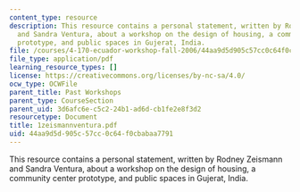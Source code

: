 ```yaml
---
content_type: resource
description: This resource contains a personal statement, written by Rodney Zeismann
  and Sandra Ventura, about a workshop on the design of housing, a community center
  prototype, and public spaces in Gujerat, India.
file: /courses/4-170-ecuador-workshop-fall-2006/44aa9d5d905c57cc0c64f0cbabaa7791_1zeismannventura.pdf
file_type: application/pdf
learning_resource_types: []
license: https://creativecommons.org/licenses/by-nc-sa/4.0/
ocw_type: OCWFile
parent_title: Past Workshops
parent_type: CourseSection
parent_uid: 3d6afc6e-c5c2-24b1-ad6d-cb1fe2e8f3d2
resourcetype: Document
title: 1zeismannventura.pdf
uid: 44aa9d5d-905c-57cc-0c64-f0cbabaa7791
---
```

This resource contains a personal statement, written by Rodney Zeismann and Sandra Ventura, about a workshop on the design of housing, a community center prototype, and public spaces in Gujerat, India.